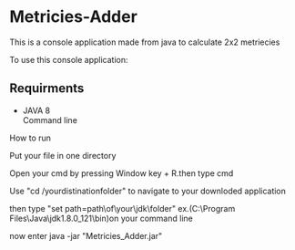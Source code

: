 # Metricies-Adder
This is a console application made from java to calculate 2x2 metriecies

To use this console application:
<h2>Requirments</h2>
<ul>
  <li>JAVA 8</li>
 </li>Command line</li>
  </ul>
  
  </h2>How to run</h2>
  <p>Put your file in one directory</p>
  <p>Open your cmd by pressing Window key + R.then type cmd</p>
  </p>Use "cd /yourdistinationfolder" to navigate to your downloded application
  <p>then type "set path=path\of\your\jdk\folder" ex.(C:\Program Files\Java\jdk1.8.0_121\bin)on your command line</p>
  <p>now enter java -jar "Metricies_Adder.jar" </p>
